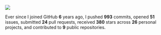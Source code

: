 ![](https://github.com/beucismis/beucismis/assets/40023234/e092789a-a89c-4c8c-baa8-2ddbe8ce9548)

Ever since I joined GitHub **6** years ago, I pushed **993** commits, opened **51** issues, submitted **24** pull requests, received **380** stars across **26** personal projects, and contributed to **9** public repositories.
